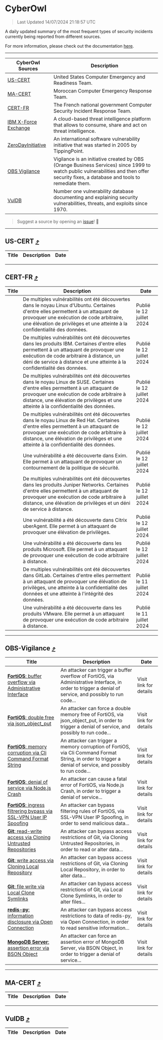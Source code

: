 
 <div id='top'></div>

# CyberOwl

 > Last Updated 14/07/2024 21:18:57 UTC
 
 A daily updated summary of the most frequent types of security incidents currently being reported from different sources.
 
 For more information, please check out the documentation [here](./docs/README.md).
 
 ---
 |CyberOwl Sources|Description|
 |---|---|
 |[US-CERT](#us-cert-arrow_heading_up)|United States Computer Emergency and Readiness Team.|
 |[MA-CERT](#ma-cert-arrow_heading_up)|Moroccan Computer Emergency Response Team.|
 |[CERT-FR](#cert-fr-arrow_heading_up)|The French national government Computer Security Incident Response Team.|
 |[IBM X-Force Exchange](#ibmcloud-arrow_heading_up)|A cloud-based threat intelligence platform that allows to consume, share and act on threat intelligence.|
 |[ZeroDayInitiative](#zerodayinitiative-arrow_heading_up)|An international software vulnerability initiative that was started in 2005 by TippingPoint.|
 |[OBS Vigilance](#obs-vigilance-arrow_heading_up)|Vigilance is an initiative created by OBS (Orange Business Services) since 1999 to watch public vulnerabilities and then offer security fixes, a database and tools to remediate them.|
 |[VulDB](#vuldb-arrow_heading_up)|Number one vulnerability database documenting and explaining security vulnerabilities, threats, and exploits since 1970.|
 
 > Suggest a source by opening an [issue](https://github.com/karimhabush/cyberowl/issues)! :raised_hands:
 ---

## US-CERT [:arrow_heading_up:](#cyberowl)

 |Title|Description|Date|
 |---|---|---|
 
 ---

## CERT-FR [:arrow_heading_up:](#cyberowl)

 |Title|Description|Date|
 |---|---|---|
 |[](https://www.cert.ssi.gouv.fr/avis/CERTFR-2024-AVI-0580/)|De multiples vulnérabilités ont été découvertes dans le noyau Linux d'Ubuntu. Certaines d'entre elles permettent à un attaquant de provoquer une exécution de code arbitraire, une élévation de privilèges et une atteinte à la confidentialité des données.|Publié le 12 juillet 2024|
 |[](https://www.cert.ssi.gouv.fr/avis/CERTFR-2024-AVI-0579/)|De multiples vulnérabilités ont été découvertes dans les produits IBM. Certaines d'entre elles permettent à un attaquant de provoquer une exécution de code arbitraire à distance, un déni de service à distance et une atteinte à la confidentialité des données.|Publié le 12 juillet 2024|
 |[](https://www.cert.ssi.gouv.fr/avis/CERTFR-2024-AVI-0578/)|De multiples vulnérabilités ont été découvertes dans le noyau Linux de SUSE. Certaines d'entre elles permettent à un attaquant de provoquer une exécution de code arbitraire à distance, une élévation de privilèges et une atteinte à la confidentialité des données.|Publié le 12 juillet 2024|
 |[](https://www.cert.ssi.gouv.fr/avis/CERTFR-2024-AVI-0577/)|De multiples vulnérabilités ont été découvertes dans le noyau Linux de Red Hat. Certaines d'entre elles permettent à un attaquant de provoquer une exécution de code arbitraire à distance, une élévation de privilèges et une atteinte à la confidentialité des données.|Publié le 12 juillet 2024|
 |[](https://www.cert.ssi.gouv.fr/avis/CERTFR-2024-AVI-0576/)|Une vulnérabilité a été découverte dans Exim. Elle permet à un attaquant de provoquer un contournement de la politique de sécurité.|Publié le 12 juillet 2024|
 |[](https://www.cert.ssi.gouv.fr/avis/CERTFR-2024-AVI-0575/)|De multiples vulnérabilités ont été découvertes dans les produits Juniper Networks. Certaines d'entre elles permettent à un attaquant de provoquer une exécution de code arbitraire à distance, une élévation de privilèges et un déni de service à distance.|Publié le 12 juillet 2024|
 |[](https://www.cert.ssi.gouv.fr/avis/CERTFR-2024-AVI-0574/)|Une vulnérabilité a été découverte dans Citrix uberAgent. Elle permet à un attaquant de provoquer une élévation de privilèges.|Publié le 12 juillet 2024|
 |[](https://www.cert.ssi.gouv.fr/avis/CERTFR-2024-AVI-0573/)|Une vulnérabilité a été découverte dans les produits Microsoft. Elle permet à un attaquant de provoquer une exécution de code arbitraire à distance.|Publié le 12 juillet 2024|
 |[](https://www.cert.ssi.gouv.fr/avis/CERTFR-2024-AVI-0572/)|De multiples vulnérabilités ont été découvertes dans GitLab. Certaines d'entre elles permettent à un attaquant de provoquer une élévation de privilèges, une atteinte à la confidentialité des données et une atteinte à l'intégrité des données.|Publié le 11 juillet 2024|
 |[](https://www.cert.ssi.gouv.fr/avis/CERTFR-2024-AVI-0571/)|Une vulnérabilité a été découverte dans les produits VMware. Elle permet à un attaquant de provoquer une exécution de code arbitraire à distance.|Publié le 11 juillet 2024|
 
 ---

## OBS-Vigilance [:arrow_heading_up:](#cyberowl)

 |Title|Description|Date|
 |---|---|---|
 |[<a href="https://vigilance.fr/vulnerability/FortiOS-buffer-overflow-via-Administrative-Interface-44297" class="noirorange"><b>FortiOS</b>: buffer overflow via Administrative Interface</a>](https://vigilance.fr/vulnerability/FortiOS-buffer-overflow-via-Administrative-Interface-44297)|An attacker can trigger a buffer overflow of FortiOS, via Administrative Interface, in order to trigger a denial of service, and possibly to run code...|Visit link for details|
 |[<a href="https://vigilance.fr/vulnerability/FortiOS-double-free-via-json-object-put-44296" class="noirorange"><b>FortiOS</b>: double free via json_object_put</a>](https://vigilance.fr/vulnerability/FortiOS-double-free-via-json-object-put-44296)|An attacker can force a double memory free of FortiOS, via json_object_put, in order to trigger a denial of service, and possibly to run code...|Visit link for details|
 |[<a href="https://vigilance.fr/vulnerability/FortiOS-memory-corruption-via-Cli-Command-Format-String-44295" class="noirorange"><b>FortiOS</b>: memory corruption via Cli Command Format String</a>](https://vigilance.fr/vulnerability/FortiOS-memory-corruption-via-Cli-Command-Format-String-44295)|An attacker can trigger a memory corruption of FortiOS, via Cli Command Format String, in order to trigger a denial of service, and possibly to run code...|Visit link for details|
 |[<a href="https://vigilance.fr/vulnerability/FortiOS-denial-of-service-via-Node-js-Crash-44294" class="noirorange"><b>FortiOS</b>: denial of service via Node.js Crash</a>](https://vigilance.fr/vulnerability/FortiOS-denial-of-service-via-Node-js-Crash-44294)|An attacker can cause a fatal error of FortiOS, via Node.js Crash, in order to trigger a denial of service...|Visit link for details|
 |[<a href="https://vigilance.fr/vulnerability/FortiOS-ingress-filtrering-bypass-via-SSL-VPN-User-IP-Spoofing-44293" class="noirorange"><b>FortiOS</b>: ingress filtrering bypass via SSL-VPN User IP Spoofing</a>](https://vigilance.fr/vulnerability/FortiOS-ingress-filtrering-bypass-via-SSL-VPN-User-IP-Spoofing-44293)|An attacker can bypass filtering rules of FortiOS, via SSL-VPN User IP Spoofing, in order to send malicious data...|Visit link for details|
 |[<a href="https://vigilance.fr/vulnerability/Git-read-write-access-via-Cloning-Untrusted-Repositories-44292" class="noirorange"><b>Git</b>: read-write access via Cloning Untrusted Repositories</a>](https://vigilance.fr/vulnerability/Git-read-write-access-via-Cloning-Untrusted-Repositories-44292)|An attacker can bypass access restrictions of Git, via Cloning Untrusted Repositories, in order to read or alter data...|Visit link for details|
 |[<a href="https://vigilance.fr/vulnerability/Git-write-access-via-Cloning-Local-Repository-44291" class="noirorange"><b>Git</b>: write access via Cloning Local Repository</a>](https://vigilance.fr/vulnerability/Git-write-access-via-Cloning-Local-Repository-44291)|An attacker can bypass access restrictions of Git, via Cloning Local Repository, in order to alter data...|Visit link for details|
 |[<a href="https://vigilance.fr/vulnerability/Git-file-write-via-Local-Clone-Symlinks-44290" class="noirorange"><b>Git</b>: file write via Local Clone Symlinks</a>](https://vigilance.fr/vulnerability/Git-file-write-via-Local-Clone-Symlinks-44290)|An attacker can bypass access restrictions of Git, via Local Clone Symlinks, in order to alter files...|Visit link for details|
 |[<a href="https://vigilance.fr/vulnerability/redis-py-information-disclosure-via-Open-Connection-44286" class="noirorange"><b>redis-py</b>: information disclosure via Open Connection</a>](https://vigilance.fr/vulnerability/redis-py-information-disclosure-via-Open-Connection-44286)|An attacker can bypass access restrictions to data of redis-py, via Open Connection, in order to read sensitive information...|Visit link for details|
 |[<a href="https://vigilance.fr/vulnerability/MongoDB-Server-assertion-error-via-BSON-Object-44285" class="noirorange"><b>MongoDB Server</b>: assertion error via BSON Object</a>](https://vigilance.fr/vulnerability/MongoDB-Server-assertion-error-via-BSON-Object-44285)|An attacker can force an assertion error of MongoDB Server, via BSON Object, in order to trigger a denial of service...|Visit link for details|
 
 ---

## MA-CERT [:arrow_heading_up:](#cyberowl)

 |Title|Description|Date|
 |---|---|---|
 
 ---

## VulDB [:arrow_heading_up:](#cyberowl)

 |Title|Description|Date|
 |---|---|---|
 
